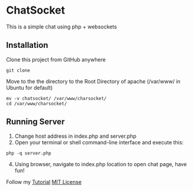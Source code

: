 # ChatSocket
This is a simple chat using php + websockets

## Installation
Clone this project from GitHub anywhere
```
git clone
```
Move to the the directory to the Root Directory of apache (/var/www/ in Ubuntu for default)
```
mv -v chatsocket/ /var/www/charsocket/
cd /var/www/charsocket/
```

## Running Server
1. Change host address in index.php and server.php
2. Open your terminal or shell command-line interface and execute this:
```
php -q server.php
```
4. Using browser, navigate to index.php location to open chat page, have fun!

Follow my [Tutorial](https://gist.github.com/teocci/5f4230fb5314129baefce4d33c86f7df)
[MIT License](http://opensource.org/licenses/MIT)
